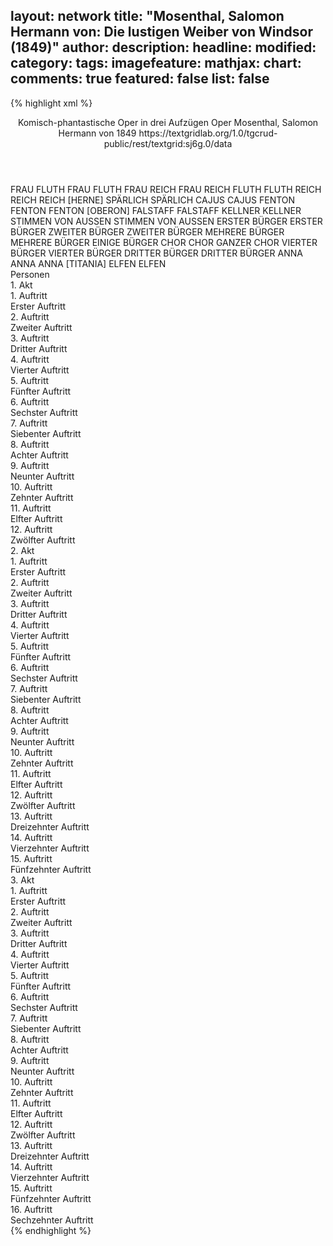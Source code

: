 layout: network
title: "Mosenthal, Salomon Hermann von: Die lustigen Weiber von Windsor (1849)"
author:
description:
headline:
modified:
category:
tags:
imagefeature:
mathjax:
chart:
comments: true
featured: false
list: false
---
{% highlight xml %}
<?xml-model href="https://raw.githubusercontent.com/DLiNa/project/master/rules/lina.rnc"?><?xml-model href="https://raw.githubusercontent.com/DLiNa/project/master/rules/lina.sch"?>
<play xmlns="http://lina.digital">
  <header>
    <title>Die lustigen Weiber von Windsor</title>
    <subtitle>Komisch-phantastische Oper in drei Aufzügen</subtitle>
    <genretitle>Oper</genretitle>
    <author>Mosenthal, Salomon Hermann von</author>
    <date type="print"/>
    <date type="premiere" when="1849">1849</date>
    <date type="written"/>
    <source>https://textgridlab.org/1.0/tgcrud-public/rest/textgrid:sj6g.0/data</source>
  </header>
  <personae>
    <character>
      <name>FRAU FLUTH</name>
      <alias xml:id="frau_fluth">
        <name>FRAU FLUTH</name>
      </alias>
    </character>
    <character>
      <name>FRAU REICH</name>
      <alias xml:id="frau_reich">
        <name>FRAU REICH</name>
      </alias>
    </character>
    <character>
      <name>FLUTH</name>
      <alias xml:id="fluth">
        <name>FLUTH</name>
      </alias>
    </character>
    <character>
      <name>REICH</name>
      <alias xml:id="reich">
        <name>REICH</name>
      </alias>
      <alias xml:id="reich_herne">
        <name>REICH [HERNE]</name>
      </alias>
    </character>
    <character>
      <name>SPÄRLICH</name>
      <alias xml:id="spärlich">
        <name>SPÄRLICH</name>
      </alias>
    </character>
    <character>
      <name>CAJUS</name>
      <alias xml:id="cajus">
        <name>CAJUS</name>
      </alias>
    </character>
    <character>
      <name>FENTON</name>
      <alias xml:id="fenton">
        <name>FENTON</name>
      </alias>
      <alias xml:id="fenton_oberon">
        <name>FENTON [OBERON]</name>
      </alias>
    </character>
    <character>
      <name>FALSTAFF</name>
      <alias xml:id="falstaff">
        <name>FALSTAFF</name>
      </alias>
    </character>
    <character>
      <name>KELLNER</name>
      <alias xml:id="kellner">
        <name>KELLNER</name>
      </alias>
    </character>
    <character>
      <name>STIMMEN VON AUSSEN</name>
      <alias xml:id="stimmen_von_aussen">
        <name>STIMMEN VON AUSSEN</name>
      </alias>
    </character>
    <character>
      <name>ERSTER BÜRGER</name>
      <alias xml:id="erster_bürger">
        <name>ERSTER BÜRGER</name>
      </alias>
    </character>
    <character>
      <name>ZWEITER BÜRGER</name>
      <alias xml:id="zweiter_bürger">
        <name>ZWEITER BÜRGER</name>
      </alias>
    </character>
    <character>
      <name>MEHRERE BÜRGER</name>
      <alias xml:id="mehrere_bürger">
        <name>MEHRERE BÜRGER</name>
      </alias>
      <alias xml:id="einige_bürger">
        <name>EINIGE BÜRGER</name>
      </alias>
    </character>
    <character>
      <name>CHOR</name>
      <alias xml:id="chor">
        <name>CHOR</name>
      </alias>
      <alias xml:id="ganzer_chor">
        <name>GANZER CHOR</name>
      </alias>
    </character>
    <character>
      <name>VIERTER BÜRGER</name>
      <alias xml:id="vierter_bürger">
        <name>VIERTER BÜRGER</name>
      </alias>
    </character>
    <character>
      <name>DRITTER BÜRGER</name>
      <alias xml:id="dritter_bürger">
        <name>DRITTER BÜRGER</name>
      </alias>
    </character>
    <character>
      <name>ANNA</name>
      <alias xml:id="anna">
        <name>ANNA</name>
      </alias>
      <alias xml:id="anna_titania">
        <name>ANNA [TITANIA]</name>
      </alias>
    </character>
    <character>
      <name>ELFEN</name>
      <alias xml:id="elfen">
        <name>ELFEN</name>
      </alias>
    </character>
  </personae>
  <text>
    <div>
      <head>Personen</head>
    </div>
    <div>
      <head>1. Akt</head>
      <div>
        <head>1. Auftritt</head>
        <div>
          <head>Erster Auftritt</head>
          <sp who="#frau_fluth">
            <amount n="1" unit="speech_acts"/>
            <amount n="162" unit="words"/>
            <amount n="30" unit="lines"/>
            <amount n="812" unit="chars"/>
          </sp>
        </div>
      </div>
      <div>
        <head>2. Auftritt</head>
        <div>
          <head>Zweiter Auftritt</head>
          <sp who="#frau_reich">
            <amount n="13" unit="speech_acts"/>
            <amount n="105" unit="words"/>
            <amount n="21" unit="lines"/>
            <amount n="528" unit="chars"/>
          </sp>
          <sp who="#frau_fluth">
            <amount n="13" unit="speech_acts"/>
            <amount n="124" unit="words"/>
            <amount n="25" unit="lines"/>
            <amount n="614" unit="chars"/>
          </sp>
          <sp who="#frau_reich #frau_fluth">
            <amount n="2" unit="speech_acts"/>
            <amount n="115" unit="words"/>
            <amount n="26" unit="lines"/>
            <amount n="608" unit="chars"/>
          </sp>
        </div>
      </div>
      <div>
        <head>3. Auftritt</head>
        <div>
          <head>Dritter Auftritt</head>
          <sp who="#fluth">
            <amount n="4" unit="speech_acts"/>
            <amount n="122" unit="words"/>
            <amount n="681" unit="chars"/>
          </sp>
          <sp who="#reich">
            <amount n="5" unit="speech_acts"/>
            <amount n="91" unit="words"/>
            <amount n="3" unit="lines"/>
            <amount n="524" unit="chars"/>
          </sp>
          <sp who="#spärlich">
            <amount n="2" unit="speech_acts"/>
            <amount n="31" unit="words"/>
            <amount n="1" unit="lines"/>
            <amount n="161" unit="chars"/>
          </sp>
          <sp who="#cajus">
            <amount n="2" unit="speech_acts"/>
            <amount n="22" unit="words"/>
            <amount n="2" unit="lines"/>
            <amount n="98" unit="chars"/>
          </sp>
        </div>
      </div>
      <div>
        <head>4. Auftritt</head>
        <div>
          <head>Vierter Auftritt</head>
          <sp who="#fenton">
            <amount n="18" unit="speech_acts"/>
            <amount n="201" unit="words"/>
            <amount n="33" unit="lines"/>
            <amount n="1016" unit="chars"/>
          </sp>
          <sp who="#reich">
            <amount n="19" unit="speech_acts"/>
            <amount n="226" unit="words"/>
            <amount n="41" unit="lines"/>
            <amount n="1196" unit="chars"/>
          </sp>
          <sp who="#spärlich">
            <amount n="1" unit="speech_acts"/>
            <amount n="4" unit="words"/>
            <amount n="1" unit="lines"/>
            <amount n="12" unit="chars"/>
          </sp>
          <sp who="#cajus">
            <amount n="1" unit="speech_acts"/>
            <amount n="34" unit="words"/>
            <amount n="5" unit="lines"/>
            <amount n="184" unit="chars"/>
          </sp>
        </div>
      </div>
      <div>
        <head>5. Auftritt</head>
        <div>
          <head>Fünfter Auftritt</head>
          <sp who="#frau_fluth">
            <amount n="1" unit="speech_acts"/>
            <amount n="227" unit="words"/>
            <amount n="39" unit="lines"/>
            <amount n="1151" unit="chars"/>
          </sp>
        </div>
      </div>
      <div>
        <head>6. Auftritt</head>
        <div>
          <head>Sechster Auftritt</head>
          <sp who="#frau_reich">
            <amount n="7" unit="speech_acts"/>
            <amount n="86" unit="words"/>
            <amount n="4" unit="lines"/>
            <amount n="490" unit="chars"/>
          </sp>
          <sp who="#frau_fluth">
            <amount n="7" unit="speech_acts"/>
            <amount n="112" unit="words"/>
            <amount n="4" unit="lines"/>
            <amount n="613" unit="chars"/>
          </sp>
        </div>
      </div>
      <div>
        <head>7. Auftritt</head>
        <div>
          <head>Siebenter Auftritt</head>
          <sp who="#falstaff">
            <amount n="9" unit="speech_acts"/>
            <amount n="111" unit="words"/>
            <amount n="20" unit="lines"/>
            <amount n="572" unit="chars"/>
          </sp>
          <sp who="#frau_fluth">
            <amount n="9" unit="speech_acts"/>
            <amount n="59" unit="words"/>
            <amount n="13" unit="lines"/>
            <amount n="331" unit="chars"/>
          </sp>
          <sp who="#frau_reich">
            <amount n="6" unit="speech_acts"/>
            <amount n="16" unit="words"/>
            <amount n="5" unit="lines"/>
            <amount n="97" unit="chars"/>
          </sp>
        </div>
      </div>
      <div>
        <head>8. Auftritt</head>
        <div>
          <head>Achter Auftritt</head>
          <sp who="#frau_fluth">
            <amount n="13" unit="speech_acts"/>
            <amount n="63" unit="words"/>
            <amount n="16" unit="lines"/>
            <amount n="323" unit="chars"/>
          </sp>
          <sp who="#frau_reich">
            <amount n="11" unit="speech_acts"/>
            <amount n="99" unit="words"/>
            <amount n="17" unit="lines"/>
            <amount n="514" unit="chars"/>
          </sp>
          <sp who="#falstaff">
            <amount n="6" unit="speech_acts"/>
            <amount n="52" unit="words"/>
            <amount n="9" unit="lines"/>
            <amount n="234" unit="chars"/>
          </sp>
          <sp who="#frau_fluth">
            <amount n="1" unit="speech_acts"/>
            <amount n="1" unit="words"/>
            <amount n="1" unit="lines"/>
            <amount n="9" unit="chars"/>
          </sp>
          <sp who="#frau_reich">
            <amount n="1" unit="speech_acts"/>
            <amount n="7" unit="words"/>
            <amount n="1" unit="lines"/>
            <amount n="26" unit="chars"/>
          </sp>
          <sp who="#frau_fluth #frau_reich">
            <amount n="2" unit="speech_acts"/>
            <amount n="16" unit="words"/>
            <amount n="5" unit="lines"/>
            <amount n="105" unit="chars"/>
          </sp>
          <sp who="#falstaff">
            <amount n="1" unit="speech_acts"/>
            <amount n="3" unit="words"/>
            <amount n="1" unit="lines"/>
            <amount n="15" unit="chars"/>
          </sp>
        </div>
      </div>
      <div>
        <head>9. Auftritt</head>
        <div>
          <head>Neunter Auftritt</head>
          <sp who="#frau_fluth">
            <amount n="1" unit="speech_acts"/>
            <amount n="21" unit="words"/>
            <amount n="4" unit="lines"/>
            <amount n="104" unit="chars"/>
          </sp>
          <sp who="#frau_reich">
            <amount n="1" unit="speech_acts"/>
            <amount n="7" unit="words"/>
            <amount n="1" unit="lines"/>
            <amount n="36" unit="chars"/>
          </sp>
          <sp who="#frau_fluth #frau_reich">
            <amount n="1" unit="speech_acts"/>
            <amount n="6" unit="words"/>
            <amount n="1" unit="lines"/>
            <amount n="42" unit="chars"/>
          </sp>
        </div>
      </div>
      <div>
        <head>10. Auftritt</head>
        <div>
          <head>Zehnter Auftritt</head>
          <sp who="#fluth">
            <amount n="7" unit="speech_acts"/>
            <amount n="65" unit="words"/>
            <amount n="12" unit="lines"/>
            <amount n="341" unit="chars"/>
          </sp>
          <sp who="#frau_fluth">
            <amount n="5" unit="speech_acts"/>
            <amount n="35" unit="words"/>
            <amount n="7" unit="lines"/>
            <amount n="184" unit="chars"/>
          </sp>
          <sp who="#reich">
            <amount n="1" unit="speech_acts"/>
            <amount n="2" unit="words"/>
            <amount n="1" unit="lines"/>
            <amount n="14" unit="chars"/>
          </sp>
          <sp who="#cajus">
            <amount n="2" unit="speech_acts"/>
            <amount n="6" unit="words"/>
            <amount n="2" unit="lines"/>
            <amount n="40" unit="chars"/>
          </sp>
          <sp who="#reich #frau_reich">
            <amount n="1" unit="speech_acts"/>
            <amount n="6" unit="words"/>
            <amount n="1" unit="lines"/>
            <amount n="37" unit="chars"/>
          </sp>
          <sp who="#fluth #frau_fluth #reich #frau_reich #cajus #spärlich">
            <amount n="1" unit="speech_acts"/>
            <amount n="6" unit="words"/>
            <amount n="1" unit="lines"/>
            <amount n="33" unit="chars"/>
          </sp>
          <sp who="#spärlich">
            <amount n="1" unit="speech_acts"/>
            <amount n="4" unit="words"/>
            <amount n="1" unit="lines"/>
            <amount n="12" unit="chars"/>
          </sp>
        </div>
      </div>
      <div>
        <head>11. Auftritt</head>
        <div>
          <head>Elfter Auftritt</head>
          <sp who="#frau_reich #frau_fluth">
            <amount n="1" unit="speech_acts"/>
            <amount n="4" unit="words"/>
            <amount n="2" unit="lines"/>
            <amount n="28" unit="chars"/>
          </sp>
          <sp who="#frau_reich">
            <amount n="3" unit="speech_acts"/>
            <amount n="22" unit="words"/>
            <amount n="4" unit="lines"/>
            <amount n="124" unit="chars"/>
          </sp>
          <sp who="#frau_fluth">
            <amount n="3" unit="speech_acts"/>
            <amount n="23" unit="words"/>
            <amount n="4" unit="lines"/>
            <amount n="111" unit="chars"/>
          </sp>
          <sp who="#frau_reich #frau_fluth">
            <amount n="2" unit="speech_acts"/>
            <amount n="30" unit="words"/>
            <amount n="5" unit="lines"/>
            <amount n="154" unit="chars"/>
          </sp>
        </div>
      </div>
      <div>
        <head>12. Auftritt</head>
        <div>
          <head>Zwölfter Auftritt</head>
          <sp who="#frau_fluth">
            <amount n="7" unit="speech_acts"/>
            <amount n="131" unit="words"/>
            <amount n="24" unit="lines"/>
            <amount n="641" unit="chars"/>
          </sp>
          <sp who="#frau_reich">
            <amount n="5" unit="speech_acts"/>
            <amount n="49" unit="words"/>
            <amount n="9" unit="lines"/>
            <amount n="242" unit="chars"/>
          </sp>
          <sp who="#fluth">
            <amount n="6" unit="speech_acts"/>
            <amount n="95" unit="words"/>
            <amount n="18" unit="lines"/>
            <amount n="508" unit="chars"/>
          </sp>
          <sp who="#reich #cajus #spärlich #fluth">
            <amount n="1" unit="speech_acts"/>
            <amount n="1" unit="words"/>
            <amount n="1" unit="lines"/>
            <amount n="11" unit="chars"/>
          </sp>
          <sp who="#fluth #frau_reich #reich #cajus #spärlich">
            <amount n="3" unit="speech_acts"/>
            <amount n="5" unit="words"/>
            <amount n="3" unit="lines"/>
            <amount n="34" unit="chars"/>
          </sp>
          <sp who="#frau_fluth #frau_reich">
            <amount n="1" unit="speech_acts"/>
            <amount n="4" unit="words"/>
            <amount n="1" unit="lines"/>
            <amount n="22" unit="chars"/>
          </sp>
          <sp who="#frau_fluth #frau_reich #reich #cajus #spärlich">
            <amount n="1" unit="speech_acts"/>
            <amount n="54" unit="words"/>
            <amount n="10" unit="lines"/>
            <amount n="240" unit="chars"/>
          </sp>
          <sp who="#fluth #frau_reich #reich #cajus #spärlich">
            <amount n="1" unit="speech_acts"/>
            <amount n="29" unit="words"/>
            <amount n="5" unit="lines"/>
            <amount n="148" unit="chars"/>
          </sp>
        </div>
      </div>
    </div>
    <div>
      <head>2. Akt</head>
      <div>
        <head>1. Auftritt</head>
        <div>
          <head>Erster Auftritt</head>
          <sp who="#falstaff">
            <amount n="1" unit="speech_acts"/>
            <amount n="57" unit="words"/>
            <amount n="337" unit="chars"/>
          </sp>
        </div>
      </div>
      <div>
        <head>2. Auftritt</head>
        <div>
          <head>Zweiter Auftritt</head>
          <sp who="#kellner">
            <amount n="5" unit="speech_acts"/>
            <amount n="45" unit="words"/>
            <amount n="5" unit="lines"/>
            <amount n="249" unit="chars"/>
          </sp>
          <sp who="#falstaff">
            <amount n="6" unit="speech_acts"/>
            <amount n="415" unit="words"/>
            <amount n="1" unit="lines"/>
            <amount n="2408" unit="chars"/>
          </sp>
          <sp who="#stimmen_von_aussen">
            <amount n="1" unit="speech_acts"/>
            <amount n="4" unit="words"/>
            <amount n="1" unit="lines"/>
            <amount n="24" unit="chars"/>
          </sp>
        </div>
      </div>
      <div>
        <head>3. Auftritt</head>
        <div>
          <head>Dritter Auftritt</head>
          <sp who="#kellner">
            <amount n="2" unit="speech_acts"/>
            <amount n="17" unit="words"/>
            <amount n="2" unit="lines"/>
            <amount n="106" unit="chars"/>
          </sp>
          <sp who="#erster_bürger">
            <amount n="8" unit="speech_acts"/>
            <amount n="109" unit="words"/>
            <amount n="7" unit="lines"/>
            <amount n="516" unit="chars"/>
          </sp>
          <sp who="#falstaff">
            <amount n="21" unit="speech_acts"/>
            <amount n="531" unit="words"/>
            <amount n="34" unit="lines"/>
            <amount n="2817" unit="chars"/>
          </sp>
          <sp who="#zweiter_bürger">
            <amount n="4" unit="speech_acts"/>
            <amount n="24" unit="words"/>
            <amount n="4" unit="lines"/>
            <amount n="126" unit="chars"/>
          </sp>
          <sp who="#mehrere_bürger">
            <amount n="1" unit="speech_acts"/>
            <amount n="2" unit="words"/>
            <amount n="1" unit="lines"/>
            <amount n="9" unit="chars"/>
          </sp>
          <sp who="#erster_bürger #zweiter_bürger">
            <amount n="2" unit="speech_acts"/>
            <amount n="8" unit="words"/>
            <amount n="2" unit="lines"/>
            <amount n="41" unit="chars"/>
          </sp>
          <sp who="#kellner #erster_bürger #zweiter_bürger #vierter_bürger #dritter_bürger #falstaff #chor #einige_bürger">
            <amount n="2" unit="speech_acts"/>
            <amount n="3" unit="words"/>
            <amount n="2" unit="lines"/>
            <amount n="13" unit="chars"/>
          </sp>
          <sp who="#chor">
            <amount n="7" unit="speech_acts"/>
            <amount n="8" unit="words"/>
            <amount n="8" unit="lines"/>
            <amount n="46" unit="chars"/>
          </sp>
          <sp who="#einige_bürger">
            <amount n="1" unit="speech_acts"/>
            <amount n="24" unit="words"/>
            <amount n="4" unit="lines"/>
            <amount n="127" unit="chars"/>
          </sp>
          <sp who="#vierter_bürger">
            <amount n="2" unit="speech_acts"/>
            <amount n="21" unit="words"/>
            <amount n="2" unit="lines"/>
            <amount n="106" unit="chars"/>
          </sp>
          <sp who="#falstaff">
            <amount n="1" unit="speech_acts"/>
            <amount n="21" unit="words"/>
            <amount n="124" unit="chars"/>
          </sp>
          <sp who="#falstaff #erster_bürger">
            <amount n="1" unit="speech_acts"/>
            <amount n="44" unit="words"/>
            <amount n="240" unit="chars"/>
          </sp>
          <sp who="#dritter_bürger">
            <amount n="2" unit="speech_acts"/>
            <amount n="31" unit="words"/>
            <amount n="1" unit="lines"/>
            <amount n="168" unit="chars"/>
          </sp>
        </div>
      </div>
      <div>
        <head>4. Auftritt</head>
        <div>
          <head>Vierter Auftritt</head>
          <sp who="#kellner">
            <amount n="2" unit="speech_acts"/>
            <amount n="65" unit="words"/>
            <amount n="346" unit="chars"/>
          </sp>
          <sp who="#falstaff">
            <amount n="3" unit="speech_acts"/>
            <amount n="49" unit="words"/>
            <amount n="2" unit="lines"/>
            <amount n="270" unit="chars"/>
          </sp>
        </div>
      </div>
      <div>
        <head>5. Auftritt</head>
        <div>
          <head>Fünfter Auftritt</head>
          <sp who="#fluth">
            <amount n="25" unit="speech_acts"/>
            <amount n="405" unit="words"/>
            <amount n="68" unit="lines"/>
            <amount n="2137" unit="chars"/>
          </sp>
          <sp who="#falstaff">
            <amount n="25" unit="speech_acts"/>
            <amount n="426" unit="words"/>
            <amount n="68" unit="lines"/>
            <amount n="2243" unit="chars"/>
          </sp>
          <sp who="#fluth #falstaff">
            <amount n="4" unit="speech_acts"/>
            <amount n="84" unit="words"/>
            <amount n="16" unit="lines"/>
            <amount n="497" unit="chars"/>
          </sp>
        </div>
      </div>
      <div>
        <head>6. Auftritt</head>
        <div>
          <head>Sechster Auftritt</head>
          <sp who="#spärlich">
            <amount n="1" unit="speech_acts"/>
            <amount n="79" unit="words"/>
            <amount n="16" unit="lines"/>
            <amount n="444" unit="chars"/>
          </sp>
        </div>
      </div>
      <div>
        <head>7. Auftritt</head>
        <div>
          <head>Siebenter Auftritt</head>
          <sp who="#cajus">
            <amount n="3" unit="speech_acts"/>
            <amount n="95" unit="words"/>
            <amount n="12" unit="lines"/>
            <amount n="513" unit="chars"/>
          </sp>
          <sp who="#spärlich">
            <amount n="1" unit="speech_acts"/>
            <amount n="10" unit="words"/>
            <amount n="1" unit="lines"/>
            <amount n="47" unit="chars"/>
          </sp>
          <sp who="#fenton">
            <amount n="1" unit="speech_acts"/>
            <amount n="7" unit="words"/>
            <amount n="1" unit="lines"/>
            <amount n="33" unit="chars"/>
          </sp>
        </div>
      </div>
      <div>
        <head>8. Auftritt</head>
        <div>
          <head>Achter Auftritt</head>
          <sp who="#fenton">
            <amount n="2" unit="speech_acts"/>
            <amount n="61" unit="words"/>
            <amount n="12" unit="lines"/>
            <amount n="341" unit="chars"/>
          </sp>
          <sp who="#spärlich">
            <amount n="1" unit="speech_acts"/>
            <amount n="9" unit="words"/>
            <amount n="2" unit="lines"/>
            <amount n="53" unit="chars"/>
          </sp>
          <sp who="#cajus">
            <amount n="1" unit="speech_acts"/>
            <amount n="12" unit="words"/>
            <amount n="2" unit="lines"/>
            <amount n="57" unit="chars"/>
          </sp>
        </div>
      </div>
      <div>
        <head>9. Auftritt</head>
        <div>
          <head>Neunter Auftritt</head>
          <sp who="#anna">
            <amount n="8" unit="speech_acts"/>
            <amount n="128" unit="words"/>
            <amount n="24" unit="lines"/>
            <amount n="689" unit="chars"/>
          </sp>
          <sp who="#fenton">
            <amount n="8" unit="speech_acts"/>
            <amount n="105" unit="words"/>
            <amount n="19" unit="lines"/>
            <amount n="529" unit="chars"/>
          </sp>
          <sp who="#spärlich">
            <amount n="3" unit="speech_acts"/>
            <amount n="41" unit="words"/>
            <amount n="7" unit="lines"/>
            <amount n="186" unit="chars"/>
          </sp>
          <sp who="#cajus">
            <amount n="5" unit="speech_acts"/>
            <amount n="102" unit="words"/>
            <amount n="8" unit="lines"/>
            <amount n="518" unit="chars"/>
          </sp>
        </div>
      </div>
      <div>
        <head>10. Auftritt</head>
        <div>
          <head>Zehnter Auftritt</head>
          <sp who="#falstaff">
            <amount n="4" unit="speech_acts"/>
            <amount n="49" unit="words"/>
            <amount n="3" unit="lines"/>
            <amount n="266" unit="chars"/>
          </sp>
          <sp who="#frau_fluth">
            <amount n="3" unit="speech_acts"/>
            <amount n="48" unit="words"/>
            <amount n="2" unit="lines"/>
            <amount n="259" unit="chars"/>
          </sp>
          <sp who="#frau_reich">
            <amount n="1" unit="speech_acts"/>
            <amount n="5" unit="words"/>
            <amount n="1" unit="lines"/>
            <amount n="32" unit="chars"/>
          </sp>
        </div>
      </div>
      <div>
        <head>11. Auftritt</head>
        <div>
          <head>Elfter Auftritt</head>
          <sp who="#frau_reich">
            <amount n="6" unit="speech_acts"/>
            <amount n="138" unit="words"/>
            <amount n="4" unit="lines"/>
            <amount n="766" unit="chars"/>
          </sp>
          <sp who="#frau_fluth">
            <amount n="7" unit="speech_acts"/>
            <amount n="143" unit="words"/>
            <amount n="4" unit="lines"/>
            <amount n="794" unit="chars"/>
          </sp>
          <sp who="#falstaff">
            <amount n="3" unit="speech_acts"/>
            <amount n="34" unit="words"/>
            <amount n="3" unit="lines"/>
            <amount n="188" unit="chars"/>
          </sp>
        </div>
      </div>
      <div>
        <head>12. Auftritt</head>
        <div>
          <head>Zwölfter Auftritt</head>
          <sp who="#fluth">
            <amount n="24" unit="speech_acts"/>
            <amount n="279" unit="words"/>
            <amount n="55" unit="lines"/>
            <amount n="1496" unit="chars"/>
          </sp>
          <sp who="#frau_fluth">
            <amount n="19" unit="speech_acts"/>
            <amount n="152" unit="words"/>
            <amount n="34" unit="lines"/>
            <amount n="822" unit="chars"/>
          </sp>
          <sp who="#fluth">
            <amount n="1" unit="speech_acts"/>
            <amount n="51" unit="words"/>
            <amount n="10" unit="lines"/>
            <amount n="272" unit="chars"/>
          </sp>
        </div>
      </div>
      <div>
        <head>13. Auftritt</head>
        <div>
          <head>Dreizehnter Auftritt</head>
          <sp who="#fluth">
            <amount n="5" unit="speech_acts"/>
            <amount n="59" unit="words"/>
            <amount n="10" unit="lines"/>
            <amount n="330" unit="chars"/>
          </sp>
          <sp who="#reich">
            <amount n="1" unit="speech_acts"/>
            <amount n="6" unit="words"/>
            <amount n="1" unit="lines"/>
            <amount n="34" unit="chars"/>
          </sp>
          <sp who="#cajus">
            <amount n="1" unit="speech_acts"/>
            <amount n="13" unit="words"/>
            <amount n="2" unit="lines"/>
            <amount n="71" unit="chars"/>
          </sp>
          <sp who="#spärlich">
            <amount n="1" unit="speech_acts"/>
            <amount n="4" unit="words"/>
            <amount n="1" unit="lines"/>
            <amount n="12" unit="chars"/>
          </sp>
          <sp who="#frau_fluth">
            <amount n="3" unit="speech_acts"/>
            <amount n="62" unit="words"/>
            <amount n="11" unit="lines"/>
            <amount n="356" unit="chars"/>
          </sp>
        </div>
      </div>
      <div>
        <head>14. Auftritt</head>
        <div>
          <head>Vierzehnter Auftritt</head>
          <sp who="#frau_reich">
            <amount n="1" unit="speech_acts"/>
            <amount n="14" unit="words"/>
            <amount n="2" unit="lines"/>
            <amount n="67" unit="chars"/>
          </sp>
          <sp who="#fluth">
            <amount n="4" unit="speech_acts"/>
            <amount n="49" unit="words"/>
            <amount n="8" unit="lines"/>
            <amount n="275" unit="chars"/>
          </sp>
          <sp who="#frau_fluth">
            <amount n="1" unit="speech_acts"/>
            <amount n="1" unit="words"/>
            <amount n="1" unit="lines"/>
            <amount n="6" unit="chars"/>
          </sp>
          <sp who="#falstaff">
            <amount n="4" unit="speech_acts"/>
            <amount n="30" unit="words"/>
            <amount n="6" unit="lines"/>
            <amount n="148" unit="chars"/>
          </sp>
          <sp who="#reich #cajus #spärlich #fluth">
            <amount n="1" unit="speech_acts"/>
            <amount n="4" unit="words"/>
            <amount n="1" unit="lines"/>
            <amount n="21" unit="chars"/>
          </sp>
          <sp who="#frau_reich #frau_fluth">
            <amount n="1" unit="speech_acts"/>
            <amount n="6" unit="words"/>
            <amount n="1" unit="lines"/>
            <amount n="35" unit="chars"/>
          </sp>
        </div>
      </div>
      <div>
        <head>15. Auftritt</head>
        <div>
          <head>Fünfzehnter Auftritt</head>
          <sp who="#fluth">
            <amount n="1" unit="speech_acts"/>
            <amount n="110" unit="words"/>
            <amount n="18" unit="lines"/>
            <amount n="549" unit="chars"/>
          </sp>
          <sp who="#cajus">
            <amount n="1" unit="speech_acts"/>
            <amount n="30" unit="words"/>
            <amount n="6" unit="lines"/>
            <amount n="169" unit="chars"/>
          </sp>
        </div>
      </div>
    </div>
    <div>
      <head>3. Akt</head>
      <div>
        <head>1. Auftritt</head>
        <div>
          <head>Erster Auftritt</head>
          <sp who="#fluth">
            <amount n="6" unit="speech_acts"/>
            <amount n="58" unit="words"/>
            <amount n="5" unit="lines"/>
            <amount n="346" unit="chars"/>
          </sp>
          <sp who="#frau_fluth">
            <amount n="5" unit="speech_acts"/>
            <amount n="129" unit="words"/>
            <amount n="2" unit="lines"/>
            <amount n="759" unit="chars"/>
          </sp>
          <sp who="#reich">
            <amount n="6" unit="speech_acts"/>
            <amount n="110" unit="words"/>
            <amount n="3" unit="lines"/>
            <amount n="616" unit="chars"/>
          </sp>
          <sp who="#frau_reich">
            <amount n="6" unit="speech_acts"/>
            <amount n="255" unit="words"/>
            <amount n="32" unit="lines"/>
            <amount n="1368" unit="chars"/>
          </sp>
          <sp who="#reich #fluth">
            <amount n="1" unit="speech_acts"/>
            <amount n="4" unit="words"/>
            <amount n="1" unit="lines"/>
            <amount n="23" unit="chars"/>
          </sp>
        </div>
      </div>
      <div>
        <head>2. Auftritt</head>
        <div>
          <head>Zweiter Auftritt</head>
          <sp who="#frau_reich">
            <amount n="6" unit="speech_acts"/>
            <amount n="118" unit="words"/>
            <amount n="4" unit="lines"/>
            <amount n="657" unit="chars"/>
          </sp>
          <sp who="#anna">
            <amount n="5" unit="speech_acts"/>
            <amount n="35" unit="words"/>
            <amount n="5" unit="lines"/>
            <amount n="178" unit="chars"/>
          </sp>
        </div>
      </div>
      <div>
        <head>3. Auftritt</head>
        <div>
          <head>Dritter Auftritt</head>
          <sp who="#anna">
            <amount n="5" unit="speech_acts"/>
            <amount n="78" unit="words"/>
            <amount n="4" unit="lines"/>
            <amount n="427" unit="chars"/>
          </sp>
          <sp who="#reich">
            <amount n="6" unit="speech_acts"/>
            <amount n="166" unit="words"/>
            <amount n="3" unit="lines"/>
            <amount n="896" unit="chars"/>
          </sp>
        </div>
      </div>
      <div>
        <head>4. Auftritt</head>
        <div>
          <head>Vierter Auftritt</head>
          <sp who="#anna">
            <amount n="2" unit="speech_acts"/>
            <amount n="284" unit="words"/>
            <amount n="35" unit="lines"/>
            <amount n="1564" unit="chars"/>
          </sp>
        </div>
      </div>
      <div>
        <head>5. Auftritt</head>
        <div>
          <head>Fünfter Auftritt</head>
          <sp who="#fluth">
            <amount n="2" unit="speech_acts"/>
            <amount n="31" unit="words"/>
            <amount n="1" unit="lines"/>
            <amount n="195" unit="chars"/>
          </sp>
          <sp who="#reich">
            <amount n="3" unit="speech_acts"/>
            <amount n="53" unit="words"/>
            <amount n="2" unit="lines"/>
            <amount n="297" unit="chars"/>
          </sp>
          <sp who="#spärlich">
            <amount n="2" unit="speech_acts"/>
            <amount n="31" unit="words"/>
            <amount n="1" unit="lines"/>
            <amount n="156" unit="chars"/>
          </sp>
        </div>
      </div>
      <div>
        <head>6. Auftritt</head>
        <div>
          <head>Sechster Auftritt</head>
          <sp who="#frau_fluth">
            <amount n="2" unit="speech_acts"/>
            <amount n="29" unit="words"/>
            <amount n="1" unit="lines"/>
            <amount n="184" unit="chars"/>
          </sp>
          <sp who="#frau_reich">
            <amount n="3" unit="speech_acts"/>
            <amount n="42" unit="words"/>
            <amount n="2" unit="lines"/>
            <amount n="229" unit="chars"/>
          </sp>
          <sp who="#cajus">
            <amount n="1" unit="speech_acts"/>
            <amount n="46" unit="words"/>
            <amount n="248" unit="chars"/>
          </sp>
          <sp who="#chor">
            <amount n="1" unit="speech_acts"/>
            <amount n="13" unit="words"/>
            <amount n="4" unit="lines"/>
            <amount n="60" unit="chars"/>
          </sp>
        </div>
      </div>
      <div>
        <head>7. Auftritt</head>
        <div>
          <head>Siebenter Auftritt</head>
          <sp who="#falstaff">
            <amount n="1" unit="speech_acts"/>
            <amount n="51" unit="words"/>
            <amount n="8" unit="lines"/>
            <amount n="269" unit="chars"/>
          </sp>
        </div>
      </div>
      <div>
        <head>8. Auftritt</head>
        <div>
          <head>Achter Auftritt</head>
          <sp who="#frau_fluth">
            <amount n="4" unit="speech_acts"/>
            <amount n="35" unit="words"/>
            <amount n="5" unit="lines"/>
            <amount n="179" unit="chars"/>
          </sp>
          <sp who="#frau_reich">
            <amount n="4" unit="speech_acts"/>
            <amount n="26" unit="words"/>
            <amount n="5" unit="lines"/>
            <amount n="133" unit="chars"/>
          </sp>
          <sp who="#falstaff">
            <amount n="7" unit="speech_acts"/>
            <amount n="87" unit="words"/>
            <amount n="17" unit="lines"/>
            <amount n="441" unit="chars"/>
          </sp>
          <sp who="#frau_fluth #frau_reich">
            <amount n="1" unit="speech_acts"/>
            <amount n="13" unit="words"/>
            <amount n="2" unit="lines"/>
            <amount n="68" unit="chars"/>
          </sp>
          <sp who="#frau_fluth #frau_reich">
            <amount n="2" unit="speech_acts"/>
            <amount n="9" unit="words"/>
            <amount n="3" unit="lines"/>
            <amount n="49" unit="chars"/>
          </sp>
          <sp who="#frau_fluth #frau_reich #falstaff">
            <amount n="2" unit="speech_acts"/>
            <amount n="45" unit="words"/>
            <amount n="8" unit="lines"/>
            <amount n="238" unit="chars"/>
          </sp>
        </div>
      </div>
      <div>
        <head>9. Auftritt</head>
        <div>
          <head>Neunter Auftritt</head>
        </div>
      </div>
      <div>
        <head>10. Auftritt</head>
        <div>
          <head>Zehnter Auftritt</head>
          <sp who="#anna_titania">
            <amount n="1" unit="speech_acts"/>
            <amount n="30" unit="words"/>
            <amount n="4" unit="lines"/>
            <amount n="161" unit="chars"/>
          </sp>
          <sp who="#chor">
            <amount n="1" unit="speech_acts"/>
            <amount n="4" unit="words"/>
            <amount n="1" unit="lines"/>
            <amount n="23" unit="chars"/>
          </sp>
        </div>
      </div>
      <div>
        <head>11. Auftritt</head>
        <div>
          <head>Elfter Auftritt</head>
          <sp who="#fenton_oberon">
            <amount n="1" unit="speech_acts"/>
            <amount n="31" unit="words"/>
            <amount n="4" unit="lines"/>
            <amount n="155" unit="chars"/>
          </sp>
          <sp who="#anna_titania #fenton_oberon">
            <amount n="1" unit="speech_acts"/>
            <amount n="5" unit="words"/>
            <amount n="1" unit="lines"/>
            <amount n="22" unit="chars"/>
          </sp>
          <sp who="#elfen">
            <amount n="2" unit="speech_acts"/>
            <amount n="31" unit="words"/>
            <amount n="5" unit="lines"/>
            <amount n="169" unit="chars"/>
          </sp>
        </div>
      </div>
      <div>
        <head>12. Auftritt</head>
        <div>
          <head>Zwölfter Auftritt</head>
          <sp who="#elfen">
            <amount n="2" unit="speech_acts"/>
            <amount n="8" unit="words"/>
            <amount n="2" unit="lines"/>
            <amount n="42" unit="chars"/>
          </sp>
          <sp who="#reich">
            <amount n="1" unit="speech_acts"/>
            <amount n="11" unit="words"/>
            <amount n="3" unit="lines"/>
            <amount n="63" unit="chars"/>
          </sp>
          <sp who="#ganzer_chor">
            <amount n="1" unit="speech_acts"/>
            <amount n="28" unit="words"/>
            <amount n="5" unit="lines"/>
            <amount n="169" unit="chars"/>
          </sp>
          <sp who="#reich_herne">
            <amount n="2" unit="speech_acts"/>
            <amount n="45" unit="words"/>
            <amount n="8" unit="lines"/>
            <amount n="247" unit="chars"/>
          </sp>
        </div>
      </div>
      <div>
        <head>13. Auftritt</head>
        <div>
          <head>Dreizehnter Auftritt</head>
          <sp who="#elfen">
            <amount n="2" unit="speech_acts"/>
            <amount n="25" unit="words"/>
            <amount n="5" unit="lines"/>
            <amount n="130" unit="chars"/>
          </sp>
          <sp who="#reich_herne">
            <amount n="2" unit="speech_acts"/>
            <amount n="22" unit="words"/>
            <amount n="5" unit="lines"/>
            <amount n="121" unit="chars"/>
          </sp>
          <sp who="#falstaff">
            <amount n="3" unit="speech_acts"/>
            <amount n="3" unit="words"/>
            <amount n="3" unit="lines"/>
            <amount n="9" unit="chars"/>
          </sp>
          <sp who="#elfen #reich_herne #falstaff #cajus #spärlich #ganzer_chor">
            <amount n="2" unit="speech_acts"/>
            <amount n="6" unit="words"/>
            <amount n="2" unit="lines"/>
            <amount n="37" unit="chars"/>
          </sp>
          <sp who="#cajus">
            <amount n="3" unit="speech_acts"/>
            <amount n="18" unit="words"/>
            <amount n="4" unit="lines"/>
            <amount n="80" unit="chars"/>
          </sp>
          <sp who="#spärlich">
            <amount n="3" unit="speech_acts"/>
            <amount n="19" unit="words"/>
            <amount n="4" unit="lines"/>
            <amount n="70" unit="chars"/>
          </sp>
          <sp who="#ganzer_chor">
            <amount n="1" unit="speech_acts"/>
            <amount n="98" unit="words"/>
            <amount n="23" unit="lines"/>
            <amount n="554" unit="chars"/>
          </sp>
        </div>
      </div>
      <div>
        <head>14. Auftritt</head>
        <div>
          <head>Vierzehnter Auftritt</head>
          <sp who="#fluth #frau_fluth #frau_reich">
            <amount n="1" unit="speech_acts"/>
            <amount n="3" unit="words"/>
            <amount n="1" unit="lines"/>
            <amount n="15" unit="chars"/>
          </sp>
          <sp who="#falstaff">
            <amount n="3" unit="speech_acts"/>
            <amount n="30" unit="words"/>
            <amount n="3" unit="lines"/>
            <amount n="151" unit="chars"/>
          </sp>
          <sp who="#reich">
            <amount n="3" unit="speech_acts"/>
            <amount n="88" unit="words"/>
            <amount n="1" unit="lines"/>
            <amount n="481" unit="chars"/>
          </sp>
          <sp who="#frau_reich">
            <amount n="4" unit="speech_acts"/>
            <amount n="85" unit="words"/>
            <amount n="1" unit="lines"/>
            <amount n="474" unit="chars"/>
          </sp>
          <sp who="#fluth">
            <amount n="1" unit="speech_acts"/>
            <amount n="63" unit="words"/>
            <amount n="332" unit="chars"/>
          </sp>
          <sp who="#frau_fluth">
            <amount n="2" unit="speech_acts"/>
            <amount n="19" unit="words"/>
            <amount n="2" unit="lines"/>
            <amount n="114" unit="chars"/>
          </sp>
        </div>
      </div>
      <div>
        <head>15. Auftritt</head>
        <div>
          <head>Fünfzehnter Auftritt</head>
          <sp who="#spärlich">
            <amount n="1" unit="speech_acts"/>
            <amount n="4" unit="words"/>
            <amount n="1" unit="lines"/>
            <amount n="23" unit="chars"/>
          </sp>
          <sp who="#cajus">
            <amount n="1" unit="speech_acts"/>
            <amount n="39" unit="words"/>
            <amount n="189" unit="chars"/>
          </sp>
          <sp who="#reich">
            <amount n="1" unit="speech_acts"/>
            <amount n="11" unit="words"/>
            <amount n="1" unit="lines"/>
            <amount n="53" unit="chars"/>
          </sp>
        </div>
      </div>
      <div>
        <head>16. Auftritt</head>
        <div>
          <head>Sechzehnter Auftritt</head>
          <sp who="#anna">
            <amount n="1" unit="speech_acts"/>
            <amount n="5" unit="words"/>
            <amount n="1" unit="lines"/>
            <amount n="39" unit="chars"/>
          </sp>
          <sp who="#reich">
            <amount n="1" unit="speech_acts"/>
            <amount n="4" unit="words"/>
            <amount n="1" unit="lines"/>
            <amount n="23" unit="chars"/>
          </sp>
          <sp who="#frau_reich">
            <amount n="2" unit="speech_acts"/>
            <amount n="40" unit="words"/>
            <amount n="1" unit="lines"/>
            <amount n="217" unit="chars"/>
          </sp>
          <sp who="#fenton">
            <amount n="1" unit="speech_acts"/>
            <amount n="39" unit="words"/>
            <amount n="213" unit="chars"/>
          </sp>
          <sp who="#fenton #anna">
            <amount n="2" unit="speech_acts"/>
            <amount n="6" unit="words"/>
            <amount n="2" unit="lines"/>
            <amount n="34" unit="chars"/>
          </sp>
          <sp who="#spärlich">
            <amount n="1" unit="speech_acts"/>
            <amount n="8" unit="words"/>
            <amount n="1" unit="lines"/>
            <amount n="32" unit="chars"/>
          </sp>
          <sp who="#cajus">
            <amount n="1" unit="speech_acts"/>
            <amount n="17" unit="words"/>
            <amount n="1" unit="lines"/>
            <amount n="99" unit="chars"/>
          </sp>
          <sp who="#frau_fluth">
            <amount n="2" unit="speech_acts"/>
            <amount n="61" unit="words"/>
            <amount n="6" unit="lines"/>
            <amount n="353" unit="chars"/>
          </sp>
          <sp who="#frau_fluth #frau_reich #anna">
            <amount n="1" unit="speech_acts"/>
            <amount n="2" unit="words"/>
            <amount n="1" unit="lines"/>
            <amount n="9" unit="chars"/>
          </sp>
          <sp who="#falstaff">
            <amount n="2" unit="speech_acts"/>
            <amount n="5" unit="words"/>
            <amount n="2" unit="lines"/>
            <amount n="21" unit="chars"/>
          </sp>
          <sp who="#frau_fluth #frau_reich #anna">
            <amount n="2" unit="speech_acts"/>
            <amount n="24" unit="words"/>
            <amount n="5" unit="lines"/>
            <amount n="134" unit="chars"/>
          </sp>
          <sp who="#frau_fluth #frau_reich #anna #falstaff #cajus #spärlich #fenton #reich">
            <amount n="1" unit="speech_acts"/>
            <amount n="11" unit="words"/>
            <amount n="2" unit="lines"/>
            <amount n="64" unit="chars"/>
          </sp>
        </div>
      </div>
    </div>
  </text>
</play>
{% endhighlight %}